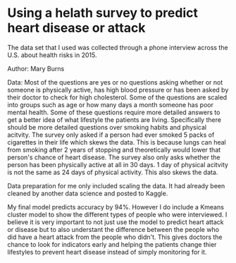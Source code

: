 # Using a helath survey to predict heart disease or attack
The data set that I used was collected through a phone interview across the U.S. about health risks in 2015. 

Author: Mary Burns

Data: Most of the questions are yes or no questions asking whether or not someone is physically active, has high blood pressure or has been asked by their doctor to check for high cholesterol. Some of the questions are scaled into groups such as age or how many days a month someone has poor mental health. Some of these questions require more detailed answers to get a better idea of what lifestyle the patients are living. 
Specifically there should be more detailed questions over smoking habits and physical acitvity. The survey only asked if a person had ever smoked 5 packs of cigarettes in their life which skews the data. This is because lungs can heal from smoking after 2 years of stopping and theoretically would lower that person's chance of heart disease. The survey also only asks whether the person has been physically active at all in 30 days. 1 day of physical acitvity is not the same as 24 days of physical activity. This also skews the data. 

Data preparation for me only included scaling the data. It had already been cleaned by another data science and posted to Kaggle. 

My final model predicts accuracy by 94%. However I do include a Kmeans cluster model to show the different types of people who were interviewed. I believe it is very important to not just use the model to predict heart attack or disease but to also understant the difference between the people who did have a heart attack from the people who didn't. This gives doctors the chance to look for indicators early and helping the patients change thier lifestyles to prevent heart disease instead of simply monitoring for it. 
